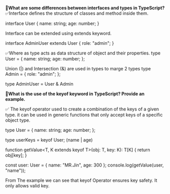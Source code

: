 🚀**What are some differences between interfaces and types in TypeScript?**
✅Interface defines the structure of classes and method inside them. 

interface User {
  name: string;
  age: number;
}


Interface can be extended using extends keyword. 

interface AdminUser extends User {
  role: "admin";
}


✅Where as type acts as data structure of object and their properties. 
type User = {
  name: string;
  age: number;
};

Union (|) and Intersection (&) are used in types to marge 2 types 
type Admin =  {
  role: "admin";
};

type AdminUser = User & Admin




🚀**What is the use of the keyof keyword in TypeScript? Provide an example.**

✅ The keyof operator used to create a combination of the keys of a given type. it can be used in  generic functions that only accept keys of a specific object type.

type User = {
  name: string;
  age: number;
};

type userKeys = keyof User; (name | age)

function getValue<T, K extends keyof T>(obj: T, key: K): T[K] {
  return obj[key];
}

const user: User = { name: "MR.Jin", age: 300 };
console.log(getValue(user, "name")); 

From The example we can see that keyof Operator ensures key safety. It only allows valid key. 


